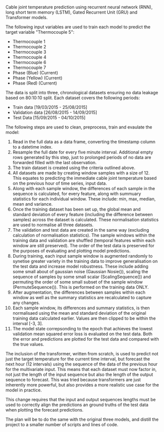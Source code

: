 Cable joint temperature prediction using recurrent neural network (RNN), long short term memory (LSTM), Gated Recurrent Unit (GRU) and Transformer models.

The following input variables are used to train each model to predict the target variable "Thermocouple 5":
- Thermocouple 1
- Thermocouple 2
- Thermocouple 3
- Thermocouple 4
- Thermocouple 6
- Thermocouple 7
- Phase (Blue) (Current)
- Phase (Yellow) (Current)
- Phase (Red) (Current)

The data is split into three, chronological datasets ensuring no data leakage based on 80:10:10 split. Each dataset covers the following periods:
- Train data [19/03/2015 - 25/08/2015]
- Validation data [26/08/2015 - 14/09/2015]
- Test Data [15/09/2015 - 04/10/2015]

The following steps are used to clean, preprocess, train and evaulate the model:
1. Read in the full data as a data frame, converting the timestamp column to a datetime index.
2. Resample the full date for every five minute interval. Additional empty rows generated by this step, just to prolonged periods of no data are forwarded filled with the last observation.
3. The train dataset is created using the criteria outlined above.
4. All datasets are made by creating window samples with a size of 12. This equates to predicting the immediate cable joint temperature based on the previous hour of time series, input data.
5. Along with each sample window, the differences of each sample in the sequence is calculated, for every feature, along with summuary statistics for each individual window. These include: min, max, median, mean and variance.
6. Once the training dataset has been set up, the global mean and standard deviation of every feature (including the difference between samples) across the dataset is calculated. These normalisation statistics are used to normalise all three datasets.
7. The validation and test data are created in the same way (excluding calculation of normalisation statistics). The sample windows within the training data and validation are shuffled (temporal features within each window are still preserved). The order of the test data is preserved for the purposes of evaluating and plotting model predictions.
8. During training, each input sample window is augmented randomly to synetise greater variety in the training data to improve generalisation on the test data and increase model robustness. These include adding some small about of gaussian noise (Gaussian Nosie()), scaling the sequence of samples by some small scalar (ScalingSequence()) and permuting the order of some small subset of the sample window (PermuteSequence()). This is performed on the training data ONLY.
9. After augmentation, the differences between samples within each window as well as the summary statistics are recalculated to capture any changes. 
10. Each sample window, its differences and summary statistics, is then normalisaed using the mean and standard deviation of the original training data calculated earlier. Values are then clipped to be within the interval [-3, 3].
11. The model state correpsonding to the epoch that achieves the lowest validation mean squared error loss is evaluated on the test data. Both the error and predictions are plotted for the test data and compared with the true values.

The inclusion of the transformer, written from scratch, is used to predict not just the target temperature for the current time interval, but forecast the next hour
(12 intervals) using the sequence of the data of the previous hour for the multivariate input. This means that each dataset must now factor in, not just the length of the input
sequence but also the length of the output sequence to forecast. This was tried because transformers are just inherently more powerful, but also provides a more realistic use
case for the model in practice. 

This change requires that the input and output sequences lengths must be used to correctly align the predictions an ground truths of the test data when plotting the forecast predictions.

The plan will be to do the same with the original three models, and distill the project to a smaller number of scripts and lines of code.